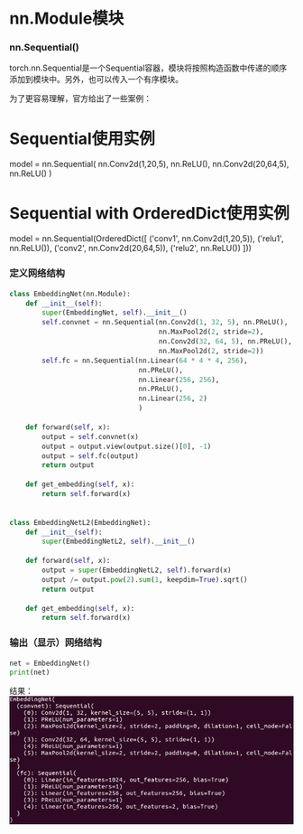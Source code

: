 # nn.Module模块
### nn.Sequential()
torch.nn.Sequential是一个Sequential容器，模块将按照构造函数中传递的顺序添加到模块中。另外，也可以传入一个有序模块。

为了更容易理解，官方给出了一些案例：

# Sequential使用实例

model = nn.Sequential(
          nn.Conv2d(1,20,5),
          nn.ReLU(),
          nn.Conv2d(20,64,5),
          nn.ReLU()
        )

# Sequential with OrderedDict使用实例
model = nn.Sequential(OrderedDict([
          ('conv1', nn.Conv2d(1,20,5)),
          ('relu1', nn.ReLU()),
          ('conv2', nn.Conv2d(20,64,5)),
          ('relu2', nn.ReLU())
        ]))
### 定义网络结构
```python
class EmbeddingNet(nn.Module):
    def __init__(self):
        super(EmbeddingNet, self).__init__()
        self.convnet = nn.Sequential(nn.Conv2d(1, 32, 5), nn.PReLU(),
                                     nn.MaxPool2d(2, stride=2),
                                     nn.Conv2d(32, 64, 5), nn.PReLU(),
                                     nn.MaxPool2d(2, stride=2))
        self.fc = nn.Sequential(nn.Linear(64 * 4 * 4, 256),
                                nn.PReLU(),
                                nn.Linear(256, 256),
                                nn.PReLU(),
                                nn.Linear(256, 2)
                                )

    def forward(self, x):
        output = self.convnet(x)
        output = output.view(output.size()[0], -1)
        output = self.fc(output)
        return output

    def get_embedding(self, x):
        return self.forward(x)


class EmbeddingNetL2(EmbeddingNet):
    def __init__(self):
        super(EmbeddingNetL2, self).__init__()
        
    def forward(self, x):
        output = super(EmbeddingNetL2, self).forward(x)
        output /= output.pow(2).sum(1, keepdim=True).sqrt()
        return output

    def get_embedding(self, x):
        return self.forward(x)
```
### 输出（显示）网络结构
```python
net = EmbeddingNet()
print(net)
```
结果：
![](../__pics/nnModule.png)
```
